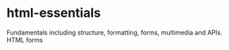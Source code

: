 # html-essentials
 Fundamentals including structure, formatting, forms, multimedia and APIs.
HTML forms

